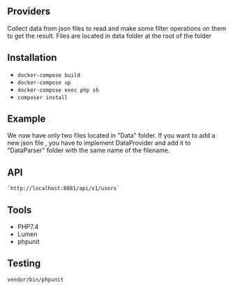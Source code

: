 ## Providers
Collect data from json files to read and make some filter operations on them to get the result.
Files are located in data folder at the root of the folder

## Installation
* `docker-compose build`
* `docker-compose up`
* `docker-compose exec php sh`
* `composer install`



## Example
We now have only two files located in "Data" folder.
If you want to add a new json file , you have to implement DataProvider  and add it to 
"DataParser" folder with the same name of the filename.

## API
    `http://localhost:8081/api/v1/users`


## Tools
* PHP7.4
* Lumen
* phpunit

## Testing
`vendor/bin/phpunit`
